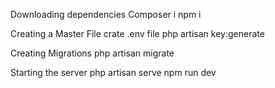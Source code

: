 Downloading dependencies
Composer i
npm i

Creating a Master File
crate .env file
php artisan key:generate


Creating Migrations
php artisan migrate


Starting the server
php artisan serve
npm run dev


